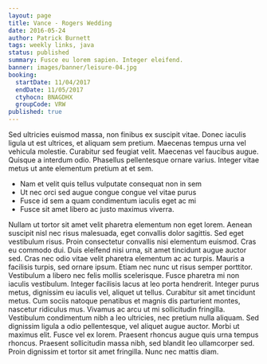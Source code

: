 ```yaml
---
layout: page
title: Vance - Rogers Wedding
date: 2016-05-24
author: Patrick Burnett
tags: weekly links, java
status: published
summary: Fusce eu lorem sapien. Integer eleifend.
banner: images/banner/leisure-04.jpg
booking:
  startDate: 11/04/2017
  endDate: 11/05/2017
  ctyhocn: BNAGDHX
  groupCode: VRW
published: true
---
```

Sed ultricies euismod massa, non finibus ex suscipit vitae. Donec iaculis ligula ut est ultrices, et aliquam sem pretium. Maecenas tempus urna vel vehicula molestie. Curabitur sed feugiat velit. Maecenas vel faucibus augue. Quisque a interdum odio. Phasellus pellentesque ornare varius. Integer vitae metus ut ante elementum pretium at et sem.

* Nam et velit quis tellus vulputate consequat non in sem
* Ut nec orci sed augue congue congue vel vitae purus
* Fusce id sem a quam condimentum iaculis eget ac mi
* Fusce sit amet libero ac justo maximus viverra.

Nullam ut tortor sit amet velit pharetra elementum non eget lorem. Aenean suscipit nisl nec risus malesuada, eget convallis dolor sagittis. Sed eget vestibulum risus. Proin consectetur convallis nisi elementum euismod. Cras eu commodo dui. Duis eleifend nisi urna, sit amet tincidunt augue auctor sed. Cras nec odio vitae velit pharetra elementum ac ac turpis. Mauris a facilisis turpis, sed ornare ipsum. Etiam nec nunc ut risus semper porttitor.
Vestibulum a libero nec felis mollis scelerisque. Fusce pharetra mi non iaculis vestibulum. Integer facilisis lacus at leo porta hendrerit. Integer purus metus, dignissim eu iaculis vel, aliquet ut tellus. Curabitur sit amet tincidunt metus. Cum sociis natoque penatibus et magnis dis parturient montes, nascetur ridiculus mus. Vivamus ac arcu ut mi sollicitudin fringilla. Vestibulum condimentum nibh a leo ultricies, nec pretium nulla aliquam. Sed dignissim ligula a odio pellentesque, vel aliquet augue auctor. Morbi ut maximus elit. Fusce vel ex lorem. Praesent rhoncus augue quis urna tempus rhoncus. Praesent sollicitudin massa nibh, sed blandit leo ullamcorper sed. Proin dignissim et tortor sit amet fringilla. Nunc nec mattis diam.
